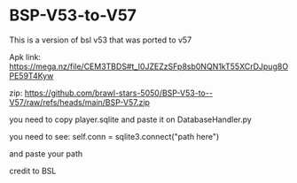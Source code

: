 # BSP-V53-to-V57
This is a version of bsl v53 that was ported to v57


Apk link: https://mega.nz/file/CEM3TBDS#t_I0JZEZzSFp8sb0NQN1kT55XCrDJpug8OPE59T4Kyw


zip: https://github.com/brawl-stars-5050/BSP-V53-to--V57/raw/refs/heads/main/BSP-V57.zip

you need to copy player.sqlite and paste it on DatabaseHandler.py

you need to see:
self.conn = sqlite3.connect("path here")

and paste your path










credit to BSL
